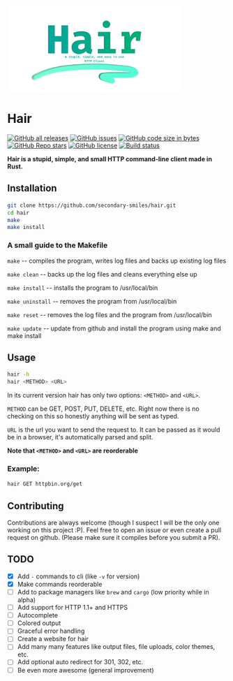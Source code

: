 <br/>
    <a href="https://github.com/secondary-smiles/hair">
    <img alt="Hair Banner" height="200" src="https://raw.githubusercontent.com/secondary-smiles/hair/master/social/Hair-Banner.png" />
    </a>
</br>

# Hair

<!-- SHIELDS BEGIN -->
[![GitHub all releases](https://img.shields.io/github/downloads/secondary-smiles/hair/total?logo=GitHub)](https://github.com/secondary-smiles/hair/releases)
[![GitHub issues](https://img.shields.io/github/issues/secondary-smiles/hair?logo=GitHub)](https://github.com/secondary-smiles/hair/issues)
[![GitHub code size in bytes](https://img.shields.io/github/languages/code-size/secondary-smiles/hair)](https://github.com/secondary-smiles/hair)
[![GitHub Repo stars](https://img.shields.io/github/stars/secondary-smiles/hair?color=yellow&logo=GitHub)](https://github.com/secondary-smiles/hair/stargazers)
[![GitHub license](https://img.shields.io/github/license/secondary-smiles/hair)](https://github.com/secondary-smiles/hair/blob/master/LICENSE.txt)
[![Build status](https://github.com/secondary-smiles/hair/actions/workflows/rust.yml/badge.svg)](https://github.com/secondary-smiles/hair/actions)
<!-- SHIELDS END -->

**Hair is a stupid, simple, and small HTTP command-line client made in Rust.**

## Installation
``` bash
git clone https://github.com/secondary-smiles/hair.git
cd hair
make
make install
```
### A small guide to the Makefile
`make` -- compiles the program, writes log files and backs up existing log files

`make clean` -- backs up the log files and cleans everything else up

`make install` -- installs the program to /usr/local/bin

`make uninstall` -- removes the program from /usr/local/bin

`make reset` -- removes the log files and the program from /usr/local/bin

`make update` -- update from github and install the program using make and make install

## Usage
```bash
hair -h
hair <METHOD> <URL>
```

In its current version hair has only two options: `<METHOD>` and `<URL>`.

`METHOD` can be GET, POST, PUT, DELETE, etc. Right now there is no checking on this so honestly anything will be sent as typed.

`URL` is the url you want to send the request to. It can be passed as it would be in a browser, it's automatically parsed and split.

**Note that `<METHOD>` and `<URL>` are reorderable**

### Example:
```bash
hair GET httpbin.org/get
```

## Contributing
Contributions are always welcome (though I suspect I will be the only one working on this project :P). Feel free to open an issue or even create a pull request on github. (Please make sure it compiles before you submit a PR).

## TODO
- [X] Add `-` commands to cli (like `-v` for version)
- [X] Make commands reorderable
- [ ] Add to package managers like `brew` and `cargo` (low priority while in alpha)
- [ ] Add support for HTTP 1.1+ and HTTPS
- [ ] Autocomplete
- [ ] Colored output
- [ ] Graceful error handling
- [ ] Create a website for hair
- [ ] Add many many features like output files, file uploads, color themes, etc.
- [ ] Add optional auto redirect for 301, 302, etc.
- [ ] Be even more awesome (general improvement)
